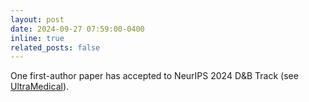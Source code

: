 ```yaml
---
layout: post
date: 2024-09-27 07:59:00-0400
inline: true
related_posts: false
---
```


One first-author paper has accepted to NeurIPS 2024 D&B Track (see [UltraMedical](https://github.com/TsinghuaC3I/UltraMedical)).